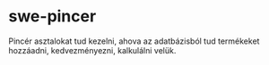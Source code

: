 # swe-pincer
Pincér asztalokat tud kezelni, ahova az adatbázisból tud termékeket hozzáadni, kedvezményezni, kalkulálni velük.
